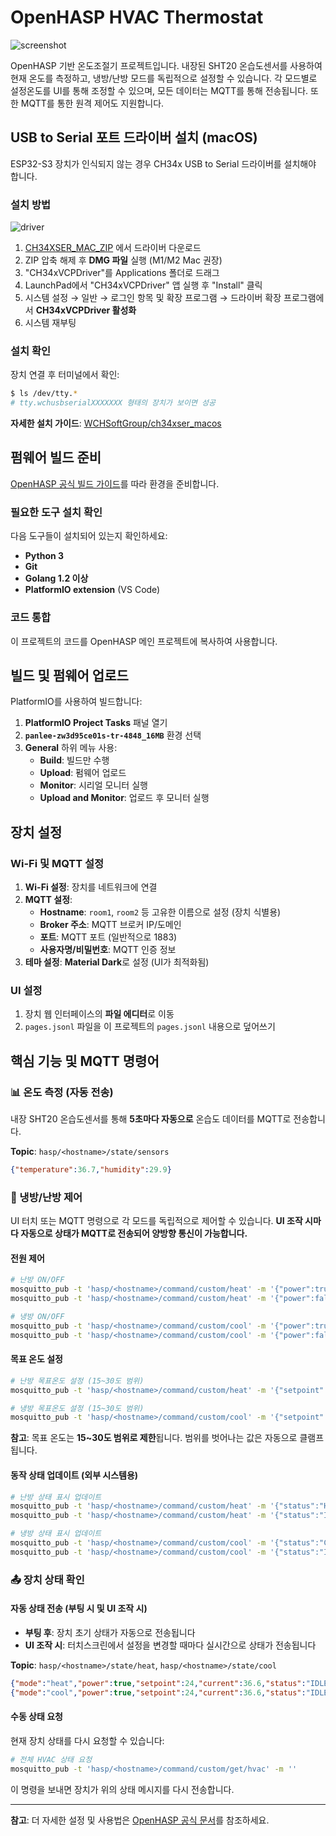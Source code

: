 # OpenHASP HVAC Thermostat

![screenshot](./images/screenshot.png)

OpenHASP 기반 온도조절기 프로젝트입니다. 내장된 SHT20 온습도센서를 사용하여 현재 온도를 측정하고, 냉방/난방 모드를 독립적으로 설정할 수 있습니다. 각 모드별로 설정온도를 UI를 통해 조정할 수 있으며, 모든 데이터는 MQTT를 통해 전송됩니다. 또한 MQTT를 통한 원격 제어도 지원합니다.

## USB to Serial 포트 드라이버 설치 (macOS)

ESP32-S3 장치가 인식되지 않는 경우 CH34x USB to Serial 드라이버를 설치해야 합니다.

### 설치 방법

![driver](./images/driver.png)

1. [CH34XSER_MAC_ZIP](http://www.wch.cn/downloads/CH34XSER_MAC_ZIP.html) 에서 드라이버 다운로드
2. ZIP 압축 해제 후 **DMG 파일** 실행 (M1/M2 Mac 권장)
3. "CH34xVCPDriver"를 Applications 폴더로 드래그
4. LaunchPad에서 "CH34xVCPDriver" 앱 실행 후 "Install" 클릭
5. 시스템 설정 → 일반 → 로그인 항목 및 확장 프로그램 → 드라이버 확장 프로그램에서 **CH34xVCPDriver 활성화**
6. 시스템 재부팅

### 설치 확인

장치 연결 후 터미널에서 확인:

```sh
$ ls /dev/tty.*
# tty.wchusbserialXXXXXXX 형태의 장치가 보이면 성공
```

**자세한 설치 가이드**: [WCHSoftGroup/ch34xser_macos](https://github.com/WCHSoftGroup/ch34xser_macos)

## 펌웨어 빌드 준비

[OpenHASP 공식 빌드 가이드](https://www.openhasp.com/0.7.0/firmware/compiling/local/)를 따라 환경을 준비합니다.

### 필요한 도구 설치 확인

다음 도구들이 설치되어 있는지 확인하세요:

- **Python 3**
- **Git**
- **Golang 1.2 이상**
- **PlatformIO extension** (VS Code)

### 코드 통합

이 프로젝트의 코드를 OpenHASP 메인 프로젝트에 복사하여 사용합니다.

## 빌드 및 펌웨어 업로드

PlatformIO를 사용하여 빌드합니다:

1. **PlatformIO Project Tasks** 패널 열기
2. **`panlee-zw3d95ce01s-tr-4848_16MB`** 환경 선택
3. **General** 하위 메뉴 사용:
   - **Build**: 빌드만 수행
   - **Upload**: 펌웨어 업로드
   - **Monitor**: 시리얼 모니터 실행
   - **Upload and Monitor**: 업로드 후 모니터 실행

## 장치 설정

### Wi-Fi 및 MQTT 설정

1. **Wi-Fi 설정**: 장치를 네트워크에 연결
2. **MQTT 설정**:
   - **Hostname**: `room1`, `room2` 등 고유한 이름으로 설정 (장치 식별용)
   - **Broker 주소**: MQTT 브로커 IP/도메인
   - **포트**: MQTT 포트 (일반적으로 1883)
   - **사용자명/비밀번호**: MQTT 인증 정보
3. **테마 설정**: **Material Dark**로 설정 (UI가 최적화됨)

### UI 설정

1. 장치 웹 인터페이스의 **파일 에디터**로 이동
2. `pages.jsonl` 파일을 이 프로젝트의 `pages.jsonl` 내용으로 덮어쓰기

## 핵심 기능 및 MQTT 명령어

### 📊 온도 측정 (자동 전송)

내장 SHT20 온습도센서를 통해 **5초마다 자동으로** 온습도 데이터를 MQTT로 전송합니다.

**Topic**: `hasp/<hostname>/state/sensors`

```json
{"temperature":36.7,"humidity":29.9}
```

### 🔄 냉방/난방 제어

UI 터치 또는 MQTT 명령으로 각 모드를 독립적으로 제어할 수 있습니다. **UI 조작 시마다 자동으로 상태가 MQTT로 전송되어 양방향 통신이 가능합니다.**

#### 전원 제어

```bash
# 난방 ON/OFF
mosquitto_pub -t 'hasp/<hostname>/command/custom/heat' -m '{"power":true}'
mosquitto_pub -t 'hasp/<hostname>/command/custom/heat' -m '{"power":false}'

# 냉방 ON/OFF  
mosquitto_pub -t 'hasp/<hostname>/command/custom/cool' -m '{"power":true}'
mosquitto_pub -t 'hasp/<hostname>/command/custom/cool' -m '{"power":false}'
```

#### 목표 온도 설정

```bash
# 난방 목표온도 설정 (15~30도 범위)
mosquitto_pub -t 'hasp/<hostname>/command/custom/heat' -m '{"setpoint": 30}'

# 냉방 목표온도 설정 (15~30도 범위)
mosquitto_pub -t 'hasp/<hostname>/command/custom/cool' -m '{"setpoint": 24}'
```

**참고**: 목표 온도는 **15~30도 범위로 제한**됩니다. 범위를 벗어나는 값은 자동으로 클램프됩니다.

#### 동작 상태 업데이트 (외부 시스템용)

```bash
# 난방 상태 표시 업데이트
mosquitto_pub -t 'hasp/<hostname>/command/custom/heat' -m '{"status":"HEATING"}'
mosquitto_pub -t 'hasp/<hostname>/command/custom/heat' -m '{"status":"IDLE"}'

# 냉방 상태 표시 업데이트
mosquitto_pub -t 'hasp/<hostname>/command/custom/cool' -m '{"status":"COOLING"}'
mosquitto_pub -t 'hasp/<hostname>/command/custom/cool' -m '{"status":"IDLE"}'
```

### 📤 장치 상태 확인

#### 자동 상태 전송 (부팅 시 및 UI 조작 시)

- **부팅 후**: 장치 초기 상태가 자동으로 전송됩니다
- **UI 조작 시**: 터치스크린에서 설정을 변경할 때마다 실시간으로 상태가 전송됩니다

**Topic**: `hasp/<hostname>/state/heat`, `hasp/<hostname>/state/cool`

```json
{"mode":"heat","power":true,"setpoint":24,"current":36.6,"status":"IDLE"}
{"mode":"cool","power":true,"setpoint":24,"current":36.6,"status":"IDLE"}
```

#### 수동 상태 요청

현재 장치 상태를 다시 요청할 수 있습니다:

```bash
# 전체 HVAC 상태 요청
mosquitto_pub -t 'hasp/<hostname>/command/custom/get/hvac' -m ''
```

이 명령을 보내면 장치가 위의 상태 메시지를 다시 전송합니다.

---

**참고**: 더 자세한 설정 및 사용법은 [OpenHASP 공식 문서](https://www.openhasp.com/)를 참조하세요.
